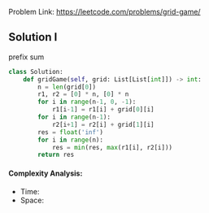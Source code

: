 Problem Link: https://leetcode.com/problems/grid-game/



## Solution I
prefix sum

```python
class Solution:
    def gridGame(self, grid: List[List[int]]) -> int:
        n = len(grid[0])
        r1, r2 = [0] * n, [0] * n
        for i in range(n-1, 0, -1):
            r1[i-1] = r1[i] + grid[0][i]
        for i in range(n-1):
            r2[i+1] = r2[i] + grid[1][i]
        res = float('inf')
        for i in range(n):
            res = min(res, max(r1[i], r2[i]))
        return res
```

#### Complexity Analysis:
- Time: 
- Space: 